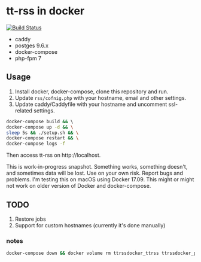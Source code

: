 # tt-rss in docker

[![Build Status](https://travis-ci.org/sashkab/ttrss-docker.svg?branch=master)](https://travis-ci.org/sashkab/ttrss-docker)

* caddy
* postges 9.6.x
* docker-compose
* php-fpm 7

## Usage

1. Install docker, docker-compose, clone this repository and run.
1. Update `rss/cofnig.php` with your hostname, email and other settings. 
1. Update caddy/Caddyfile with your hostname and uncomment ssl-related settings. 

```sh
docker-compose build && \   
docker-compose up -d && \
sleep 5s && ./setup.sh && \
docker-compose restart && \
docker-compose logs -f
```

Then access tt-rss on http://localhost.

This is work-in-progress snapshot. Something works, something doesn't, and sometimes data will be lost. Use on your own risk. Report bugs and problems. I'm testing this on macOS using Docker 17.09. This might or might not work on older version of Docker and docker-compose.

## TODO

1. Restore jobs
1. Support for custom hostnames (currently it's done manually)

### notes

```sh
docker-compose down && docker volume rm ttrssdocker_ttrss ttrssdocker_pgdata && docker-compose build && docker-compose up -d && sleep 5s && ./setup.sh && docker-compose restart && docker-compose logs -f
```
